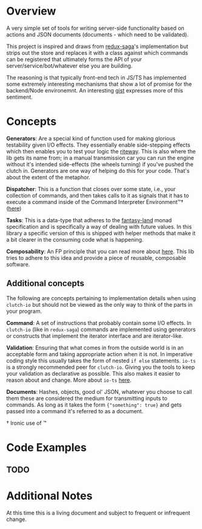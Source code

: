 # Overview

A very simple set of tools for writing server-side functionality based on actions and JSON documents (documents - which need to be validated).

This project is inspired and draws from [redux-saga](https://github.com/redux-saga/redux-saga)'s implementation but strips out the store and replaces it with a class against which commands can be registered that ultimately forms the API of your server/service/bot/whatever else you are building.

The reasoning is that typically front-end tech in JS/TS has implemented some extremely interesting mechanisms that show a lot of promise for the backend/Node environemnt. An interesting [gist](https://gist.github.com/wmertens/a408e15a08301081ebad) expresses more of this sentiment.

# Concepts

**Generators**: Are a special kind of function used for making glorious testability given I/O effects. They essentially enable side-stepping effects which then enables you to test your logic the [riteway](https://github.com/ericelliott/riteway). This is also where the lib gets its name from; in a manual transmission car you can run the engine without it's intended side-effects (the wheels turning) if you've pushed the clutch in. Generators are one way of helping do this for your code. That's about the extent of the metaphor.

**Dispatcher**: This is a function that closes over some state, i.e., your collection of commands, and then takes calls to it as signals that it has to execute a command inside of the Command Interpreter Environment™† ([here](./lib/index.ts))

**Tasks**: This is a data-type that adheres to the [fantasy-land](https://github.com/fantasyland/fantasy-land) monad specification and is specifically a way of dealing with future values. In this library a specific version of this is shipped with helper methods that make it a bit clearer in the consuming code what is happening.

**Composability**: An FP principle that you can read more about [here](https://medium.com/javascript-scene/the-rise-and-fall-and-rise-of-functional-programming-composable-software-c2d91b424c8c). This lib tries to adhere to this idea and provide a piece of reusable, composable software.

## Additional concepts

The following are concepts pertaining to implementation details when using `clutch-io` but should not be viewed as the only way to think of the parts in your program.

**Command**: A set of instructions that probably contain some I/O effects. In `clutch-io` (like in `redux-saga`) commands are implemented using generators or constructs that implement the iterator interface and are iterator-like.

**Validation**: Ensuring that what comes in from the outside world is in an acceptable form and taking appropriate action when it is not. In imperative coding style this usually takes the form of nested `if else` statements. `io-ts` is a strongly recommended peer for `clutch-io`. Giving you the tools to keep your validation as declarative as possible. This also makes it easier to reason about and change. More about `io-ts` [here](https://github.com/gcanti/io-ts).

**Documents**: Hashes, objects, good ol' JSON, whatever you choose to call them these are considered the medium for transmitting inputs to commands. As long as it takes the form `{"something": true}` and gets passed into a command it's referred to as a document.

† Ironic use of ™

# Code Examples

## TODO

# Additional Notes
At this time this is a living document and subject to frequent or infrequent change.